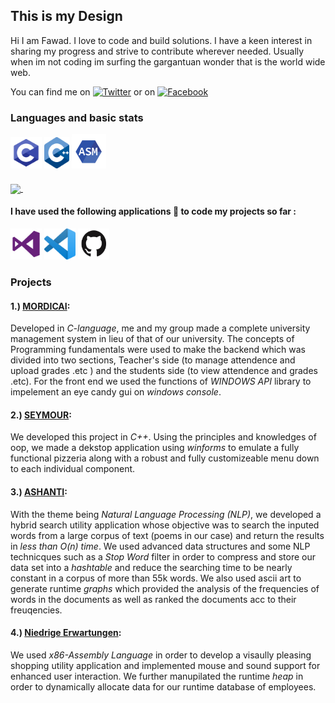 ## This is my Design
Hi I am Fawad. I love to code and build solutions. I have a keen interest in sharing my progress and strive to contribute wherever needed. Usually when im not coding im surfing the gargantuan wonder that is the world wide web.

You can find me on [![Twitter][1.2]][1] or on [![Facebook][1.1]][2]

### Languages and basic stats

<div>
  <img src="images/c-lang.png" height = "50px" width = "50px">
  <img src="images/c++-lang.png" height = "50px" width = "40px">
  <img src="images/asm-lang.png" height = "55px" width = "55px">
 </div> 
 
#### 
<a href="https://github.com/Fawad-Javed-Fateh/Fawad-Javed-Fateh">
  <img align="center" src="https://github-readme-stats.vercel.app/api/top-langs/?username=Fawad-Javed-Fateh&hide=java,html&title_color=ffffff&text_color=c9cacc&icon_color=2bbc8a&bg_color=1d1f21" />
</a>
<a href="https://github.com/Fawad-Javed-Fateh/Fawad-Javed-Fateh">
  <img align="center" src="https://github-readme-stats.vercel.app/api?username=Fawad-Javed-Fateh&show_icons=true&line_height=27&count_private=true&title_color=ffffff&text_color=c9cacc&icon_color=2bbc8a&bg_color=1d1f21" alt="" />
</a>

 #### I have used the following applications :ledger: to code my projects so far :
 <div>
  <img src="images/vs-tool.png" height = "50px" width = "50px">
  <img src="images/vscode-tool.png" height = "50px" width = "50px">
  <img src="images/github-tool.png" height = "50px" width = "50px">
</div>




### Projects
#### 1.) [MORDICAI](https://github.com/M-AliTanveer/Mordecai):
Developed in *C-language*, me and my group made a complete university management system in lieu of that of our university. The concepts of Programming fundamentals were used to make the backend which was divided into two sections, Teacher's side (to manage attendence and upload grades .etc ) and the students side (to view attendence and grades .etc). For the front end we used the functions of *WINDOWS API* library to impelement an eye candy gui on *windows console*.
#### 2.) [SEYMOUR](https://github.com/Fawad-Javed-Fateh/Seymour):
We developed this project in *C++*. Using the principles and knowledges of oop, we made a dekstop application using *winforms* to emulate a fully functional pizzeria along with a robust and fully customizeable menu down to each individual component.
#### 3.) [ASHANTI](https://github.com/Fawad-Javed-Fateh/Ashanti): 
With the theme being *Natural Language Processing (NLP)*, we developed a hybrid search utility application whose objective was to search the inputed words from a large corpus of text (poems in our case) and return the results in *less than O(n) time*.
We used advanced data structures and some NLP technicques such as a *Stop Word* filter in order to compress and store our data set into a *hashtable* and reduce the searching time to be nearly constant in a corpus of more than 55k words. We also used ascii art to generate runtime *graphs* which provided the analysis of the frequencies of words in the documents as well as ranked the documents acc to their freuqencies.
#### 4.) [Niedrige Erwartungen](https://github.com/Fawad-Javed-Fateh/-Niedrige-Erwartungen):
We used *x86-Assembly Language* in order to develop a visaully pleasing shopping utility application and implemented mouse and sound support for enhanced user interaction. We further manupilated the runtime *heap* in order to dynamically allocate data for our runtime database of employees.


<!-- icons with padding -->

[1.2]: http://i.imgur.com/tXSoThF.png (twitter icon with padding)
[1.1]:http://i.imgur.com/P3YfQoD.png (facebook icon with padding)
[1]:https://twitter.com/Fawad_javed
[2]:https://www.facebook.com/fawadjaved.fateh/


